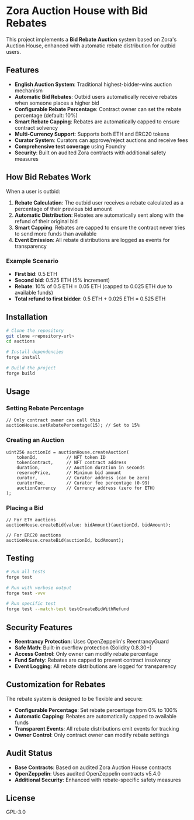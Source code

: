 # Zora Auction House with Bid Rebates

This project implements a **Bid Rebate Auction** system based on Zora's Auction House, enhanced with automatic rebate distribution for outbid users.

## Features

- **English Auction System**: Traditional highest-bidder-wins auction mechanism
- **Automatic Bid Rebates**: Outbid users automatically receive rebates when someone places a higher bid
- **Configurable Rebate Percentage**: Contract owner can set the rebate percentage (default: 10%)
- **Smart Rebate Capping**: Rebates are automatically capped to ensure contract solvency
- **Multi-Currency Support**: Supports both ETH and ERC20 tokens
- **Curator System**: Curators can approve/reject auctions and receive fees
- **Comprehensive test coverage** using Foundry
- **Security**: Built on audited Zora contracts with additional safety measures

## How Bid Rebates Work

When a user is outbid:

1. **Rebate Calculation**: The outbid user receives a rebate calculated as a percentage of their previous bid amount
2. **Automatic Distribution**: Rebates are automatically sent along with the refund of their original bid
3. **Smart Capping**: Rebates are capped to ensure the contract never tries to send more funds than available
4. **Event Emission**: All rebate distributions are logged as events for transparency

### Example Scenario

- **First bid**: 0.5 ETH
- **Second bid**: 0.525 ETH (5% increment)
- **Rebate**: 10% of 0.5 ETH = 0.05 ETH (capped to 0.025 ETH due to available funds)
- **Total refund to first bidder**: 0.5 ETH + 0.025 ETH = 0.525 ETH

## Installation

```bash
# Clone the repository
git clone <repository-url>
cd auctions

# Install dependencies
forge install

# Build the project
forge build
```

## Usage

### Setting Rebate Percentage

```solidity
// Only contract owner can call this
auctionHouse.setRebatePercentage(15); // Set to 15%
```

### Creating an Auction

```solidity
uint256 auctionId = auctionHouse.createAuction(
    tokenId,           // NFT token ID
    tokenContract,     // NFT contract address
    duration,          // Auction duration in seconds
    reservePrice,      // Minimum bid amount
    curator,           // Curator address (can be zero)
    curatorFee,        // Curator fee percentage (0-99)
    auctionCurrency    // Currency address (zero for ETH)
);
```

### Placing a Bid

```solidity
// For ETH auctions
auctionHouse.createBid{value: bidAmount}(auctionId, bidAmount);

// For ERC20 auctions
auctionHouse.createBid(auctionId, bidAmount);
```

## Testing

```bash
# Run all tests
forge test

# Run with verbose output
forge test -vvv

# Run specific test
forge test --match-test testCreateBidWithRefund
```

## Security Features

- **Reentrancy Protection**: Uses OpenZeppelin's ReentrancyGuard
- **Safe Math**: Built-in overflow protection (Solidity 0.8.30+)
- **Access Control**: Only owner can modify rebate percentage
- **Fund Safety**: Rebates are capped to prevent contract insolvency
- **Event Logging**: All rebate distributions are logged for transparency

## Customization for Rebates

The rebate system is designed to be flexible and secure:

- **Configurable Percentage**: Set rebate percentage from 0% to 100%
- **Automatic Capping**: Rebates are automatically capped to available funds
- **Transparent Events**: All rebate distributions emit events for tracking
- **Owner Control**: Only contract owner can modify rebate settings

## Audit Status

- **Base Contracts**: Based on audited Zora Auction House contracts
- **OpenZeppelin**: Uses audited OpenZeppelin contracts v5.4.0
- **Additional Security**: Enhanced with rebate-specific safety measures

## License

GPL-3.0
